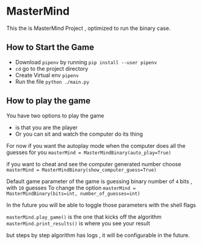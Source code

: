 # MasterMind

This the is MasterMind Project , optimized to run the binary case.

## How to Start the Game

* Download `pipenv` by running `pip install --user pipenv`
* `cd` go to the project directory
* Create Virtual env `pipenv`
* Run the file `python ./main.py`

## How to play the game

You have two options to play the game

* is that you are the player
* Or you can sit and watch the computer do its thing

For now if you want the autoplay mode when the computer does all the guesses for you
`masterMind = MasterMindBinary(auto_play=True)`

if you want to cheat and see the computer generated number choose
`masterMind = MasterMindBinary(show_computer_guess=True)`

Default game parameter of the game is guessing binary number of `4` bits , with `10` guesses To change the option
`masterMind = MasterMindBinary(bits=int, number_of_guesses=int)`

In the future you will be able to toggle those parameters with the shell flags 


`masterMind.play_game()` is the one that kicks off the algorithm
`masterMind.print_results()` is where you see your result 

but steps by step algorithm has logs , it will be configurable in the future.

